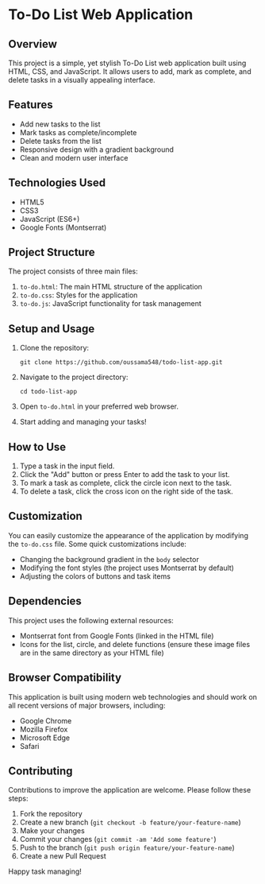 # To-Do List Web Application

## Overview

This project is a simple, yet stylish To-Do List web application built using HTML, CSS, and JavaScript. It allows users to add, mark as complete, and delete tasks in a visually appealing interface.

## Features

- Add new tasks to the list
- Mark tasks as complete/incomplete
- Delete tasks from the list
- Responsive design with a gradient background
- Clean and modern user interface

## Technologies Used

- HTML5
- CSS3
- JavaScript (ES6+)
- Google Fonts (Montserrat)

## Project Structure

The project consists of three main files:

1. `to-do.html`: The main HTML structure of the application
2. `to-do.css`: Styles for the application
3. `to-do.js`: JavaScript functionality for task management

## Setup and Usage

1. Clone the repository:
   ```
   git clone https://github.com/oussama548/todo-list-app.git
   ```

2. Navigate to the project directory:
   ```
   cd todo-list-app
   ```

3. Open `to-do.html` in your preferred web browser.

4. Start adding and managing your tasks!

## How to Use

1. Type a task in the input field.
2. Click the "Add" button or press Enter to add the task to your list.
3. To mark a task as complete, click the circle icon next to the task.
4. To delete a task, click the cross icon on the right side of the task.

## Customization

You can easily customize the appearance of the application by modifying the `to-do.css` file. Some quick customizations include:

- Changing the background gradient in the `body` selector
- Modifying the font styles (the project uses Montserrat by default)
- Adjusting the colors of buttons and task items

## Dependencies

This project uses the following external resources:

- Montserrat font from Google Fonts (linked in the HTML file)
- Icons for the list, circle, and delete functions (ensure these image files are in the same directory as your HTML file)

## Browser Compatibility

This application is built using modern web technologies and should work on all recent versions of major browsers, including:

- Google Chrome
- Mozilla Firefox
- Microsoft Edge
- Safari

## Contributing

Contributions to improve the application are welcome. Please follow these steps:

1. Fork the repository
2. Create a new branch (`git checkout -b feature/your-feature-name`)
3. Make your changes
4. Commit your changes (`git commit -am 'Add some feature'`)
5. Push to the branch (`git push origin feature/your-feature-name`)
6. Create a new Pull Request



Happy task managing!

